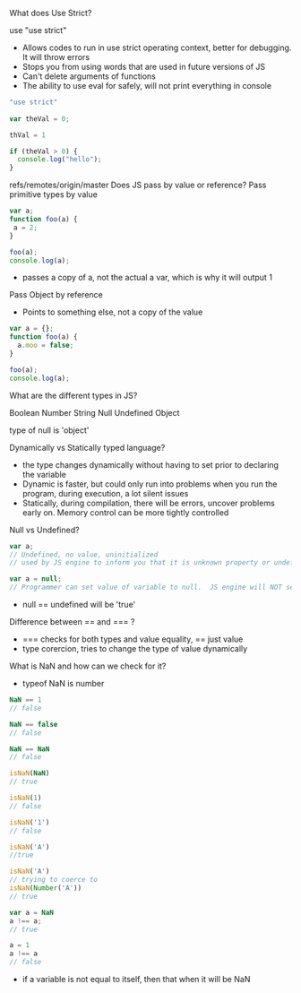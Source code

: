 What does Use Strict?

use "use strict"

- Allows codes to run in use strict operating context, better for debugging. It will throw errors
- Stops you from using words that are used in future versions of JS
- Can't delete arguments of functions
- The ability to use eval for safely, will not print everything in console

```javascript
"use strict"
     
var theVal = 0;

thVal = 1

if (theVal > 0) {
  console.log("hello");
}
```
refs/remotes/origin/master
Does JS pass by value or reference?
Pass primitive types by value

```javascript
var a;
function foo(a) {
 a = 2;
}

foo(a);
console.log(a);
```
- passes a copy of a, not the actual a var, which is why it will output 1

Pass Object by reference
- Points to something else, not a copy of the value

```javascript
var a = {};
function foo(a) {
  a.moo = false;
}

foo(a);
console.log(a);
```

What are the different types in JS?

Boolean
Number
String
Null
Undefined
Object

type of null is 'object'

Dynamically vs Statically typed language?
- the type changes dynamically without having to set prior to declaring the variable
- Dynamic is faster, but could only run into problems when you run the program, during execution, a lot silent issues
- Statically, during compilation, there will be errors, uncover problems early on.  Memory control can be more tightly controlled

Null vs Undefined?
```javascript
var a;
// Undefined, no value, uninitialized
// used by JS engine to inform you that it is unknown property or undefined

var a = null;
// Programmer can set value of variable to null.  JS engine will NOT set null for you.
```
- null == undefined will be 'true'

Difference between == and === ?
- === checks for both types and value equality, == just value
- type corercion, tries to change the type of value dynamically

What is NaN and how can we check for it?
- typeof NaN is number

```javascript
NaN == 1
// false

NaN == false
// false

NaN == NaN
// false

isNaN(NaN)
// true

isNaN(1)
// false

isNaN('1')
// false

isNaN('A')
//true

isNaN('A')
// trying to coerce to
isNaN(Number('A'))
// true

var a = NaN
a !== a;
// true

a = 1
a !== a
// false
```
- if a variable is not equal to itself, then that when it will be NaN
